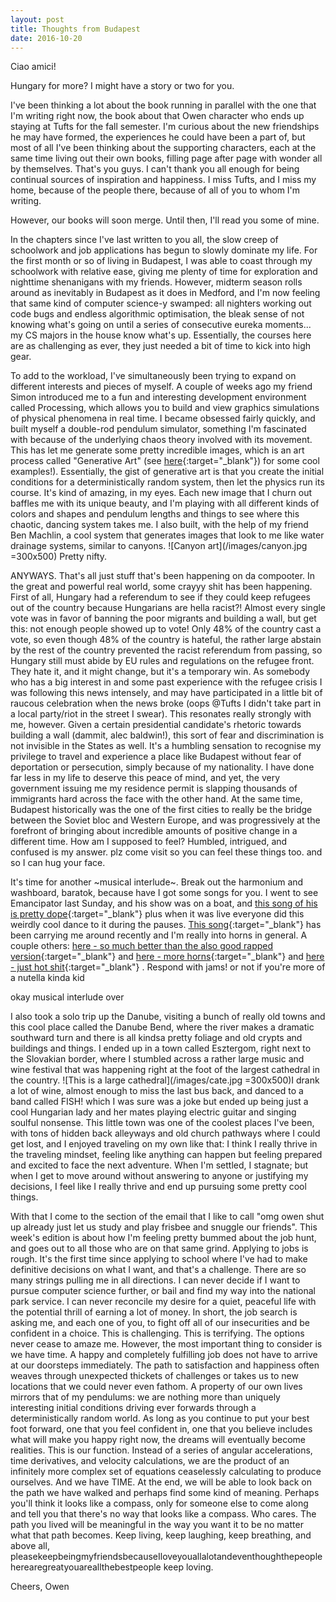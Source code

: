```yaml
---
layout: post
title: Thoughts from Budapest
date: 2016-10-20
---
```


Ciao amici!

Hungary for more? I might have a story or two for you.

I've been thinking a lot about the book running in parallel with the one that I'm writing right now, the book about that Owen character who ends up staying at Tufts for the fall semester. I'm curious about the new friendships he may have formed, the experiences he could have been a part of, but most of all I've been thinking about the supporting characters, each at the same time living out their own books, filling page after page with wonder all by themselves. That's you guys. I can't thank you all enough for being continual sources of inspiration and happiness. I miss Tufts, and I miss my home, because of the people there, because of all of you to whom I'm writing. 

However, our books will soon merge. Until then, I'll read you some of mine. 

In the chapters since I've last written to you all, the slow creep of schoolwork and job applications has begun to slowly dominate my life. For the first month or so of living in Budapest, I was able to coast through my schoolwork with relative ease, giving me plenty of time for exploration and nighttime shenanigans with my friends. However, midterm season rolls around as inevitably in Budapest as it does in Medford, and I'm now feeling that same kind of computer science-y swamped: all nighters working out code bugs and endless algorithmic optimisation, the bleak sense of not knowing what's going on until a series of consecutive eureka moments... my CS majors in the house know what's up. Essentially, the courses here are as challenging as ever, they just needed a bit of time to kick into high gear. 

To add to the workload, I've simultaneously been trying to expand on different interests and pieces of myself. A couple of weeks ago my friend Simon introduced me to a fun and interesting development environment called Processing, which allows you to build and view graphics simulations of physical phenomena in real time. I became obsessed fairly quickly, and built myself a double-rod pendulum simulator, something I'm fascinated with because of the underlying chaos theory involved with its movement. This has let me generate some pretty incredible images, which is an art process called "Generative Art" (see 
[here](http://owingit.github.io/projects){:target="_blank"})
for some cool examples!). Essentially, the gist of generative art is that you create the initial conditions for a deterministically random system, then let the physics run its course. It's kind of amazing, in my eyes. Each new image that I churn out baffles me with its unique beauty, and I'm playing with all different kinds of colors and shapes and pendulum lengths and things to see where this chaotic, dancing system takes me. I also built, with the help of my friend Ben Machlin, a cool system that generates images that look to me like water drainage systems, similar to canyons. 
![Canyon art](/images/canyon.jpg =300x500)
Pretty nifty.


ANYWAYS. That's all just stuff that's been happening on da compooter. In the great and powerful real world, some crayyy shit has been happening. First of all, Hungary had a referendum to see if they could keep refugees out of the country because Hungarians are hella racist?! Almost every single vote was in favor of banning the poor migrants and building a wall, but get this: not enough people showed up to vote! Only 48% of the country cast a vote, so even though 48% of the country is hateful, the rather large abstain by the rest of the country prevented the racist referendum from passing, so Hungary still must abide by EU rules and regulations on the refugee front. They hate it, and it might change, but it's a temporary win. As somebody who has a big interest in and some past experience with the refugee crisis I was following this news intensely, and may have participated in a little bit of raucous celebration when the news broke (oops @Tufts I didn't take part in a local party/riot in the street I swear). This resonates really strongly with me, however. Given a certain presidential candidate's rhetoric towards building a wall (dammit, alec baldwin!), this sort of fear and discrimination is not invisible in the States as well. It's a humbling sensation to recognise my privilege to travel and experience a place like Budapest without fear of deportation or persecution, simply because of my nationality. I have done far less in my life to deserve this peace of mind, and yet, the very government issuing me my residence permit is slapping thousands of immigrants hard across the face with the other hand. At the same time, Budapest historically was the one of the first cities to really be the bridge between the Soviet bloc and Western Europe, and was progressively at the forefront of bringing about incredible amounts of positive change in a different time. How am I supposed to feel? Humbled, intrigued, and confused is my answer. plz come visit so you can feel these things too. and so I can hug your face.

It's time for another ~musical interlude~. Break out the harmonium and washboard, baratok, because have I got some songs for you. I went to see Emancipator last Sunday, and his show was on a boat, and 
[this song of his is pretty dope](https://www.youtube.com/watch?v=QRgPIbSX1mg){:target="_blank"} 
plus when it was live everyone did this weirdly cool dance to it during the pauses. 
[This song](https://www.youtube.com/watch?v=2KEzOj-0ZVY){:target="_blank"} 
has been carrying me around recently and I'm really into horns in general. A couple others: 
[here - so much better than the also good rapped version](https://www.youtube.com/watch?v=oyCKNAxSEN4){:target="_blank"}
and 
[here - more horns](https://www.youtube.com/watch?v=3da2nm_R2WM){:target="_blank"}
and 
[here - just hot shit](https://www.youtube.com/watch?v=le0BLAEO93g){:target="_blank"}
. Respond with jams! or not if you're more of a nutella kinda kid

okay musical interlude over

I also took a solo trip up the Danube, visiting a bunch of really old towns and this cool place called the Danube Bend, where the river makes a dramatic southward turn and there is all kindsa pretty foliage and old crypts and buildings and things. I ended up in a town called Esztergom, right next to the Slovakian border, where I stumbled across a rather large music and wine festival that was happening right at the foot of the largest cathedral in the country. 
![This is a large cathedral](/images/cate.jpg =300x500)I drank a lot of wine, almost enough to miss the last bus back, and danced to a band called FISH! which I was sure was a joke but ended up being just a cool Hungarian lady and her mates playing electric guitar and singing soulful nonsense. This little town was one of the coolest places I've been, with tons of hidden back alleyways and old church pathways where I could get lost, and I enjoyed traveling on my own like that: I think I really thrive in the traveling mindset, feeling like anything can happen but feeling prepared and excited to face the next adventure. When I'm settled, I stagnate; but when I get to move around without answering to anyone or justifying my decisions, I feel like I really thrive and end up pursuing some pretty cool things.

With that I come to the section of the email that I like to call "omg owen shut up already just let us study and play frisbee and snuggle our friends". This week's edition is about how I'm feeling pretty bummed about the job hunt, and goes out to all those who are on that same grind. Applying to jobs is rough. It's the first time since applying to school where I've had to make definitive decisions on what I want, and that's a challenge. There are so many strings pulling me in all directions. I can never decide if I want to pursue computer science further, or bail and find my way into the national park service. I can never reconcile my desire for a quiet, peaceful life with the potential thrill of earning a lot of money. In short, the job search is asking me, and each one of you, to fight off all of our insecurities and be confident in a choice. This is challenging. This is terrifying. The options never cease to amaze me.
However, the most important thing to consider is we have time. A happy and completely fulfilling job does not have to arrive at our doorsteps immediately. The path to satisfaction and happiness often weaves through unexpected thickets of challenges or takes us to new locations that we could never even fathom. A property of our own lives mirrors that of my pendulums: we are nothing more than uniquely interesting initial conditions driving ever forwards through a deterministically random world. As long as you continue to put your best foot forward, one that you feel confident in, one that you believe includes what will make you happy right now, the dreams will eventually become realities. This is our function. Instead of a series of angular accelerations, time derivatives, and velocity calculations, we are the product of an infinitely more complex set of equations ceaselessly calculating to produce ourselves. And we have TIME. At the end, we will be able to look back on the path we have walked and perhaps find some kind of meaning. Perhaps you'll think it looks like a compass, only for someone else to come along and tell you that there's no way that looks like a compass. Who cares. The path you lived will be meaningful in the way you want it to be no matter what that path becomes. Keep living, keep laughing, keep breathing, and above all, pleasekeepbeingmyfriendsbecauseIloveyouallalotandeventhoughthepeopleherearegreatyouareallthebestpeople keep loving.

Cheers,
Owen


